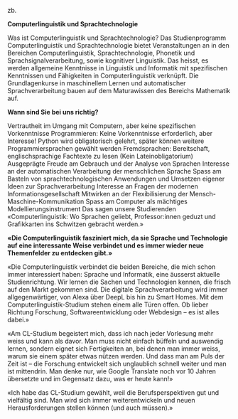 zb. 

**Computerlinguistik und Sprachtechnologie**

Was ist Computerlinguistik und Sprachtechnologie?
Das Studienprogramm Computerlinguistik und Sprachtechnologie bietet Veranstaltungen an in den Bereichen Computerlinguistik, Sprachtechnologie, Phonetik und Sprachsignalverarbeitung, sowie kognitiver Linguistik. Das heisst, es werden allgemeine Kenntnisse in Linguistik und Informatik mit spezifischen Kenntnissen und Fähigkeiten in Computerlinguistik verknüpft. Die Grundlagenkurse in maschinellem Lernen und automatischer Sprachverarbeitung bauen auf dem Maturawissen des Bereichs Mathematik auf.

**Wann sind Sie bei uns richtig?**

Vertrautheit im Umgang mit Computern, aber keine spezifischen Vorkenntnisse
Programmieren: Keine Vorkenntnisse erforderlich, aber Interesse! Python wird obligatorisch gelehrt, später können weitere Programmiersprachen gewählt werden
Fremdsprachen: Bereitschaft, englischsprachige Fachtexte zu lesen (Kein Lateinobligatorium)
Ausgeprägte Freude am Gebrauch und der Analyse von Sprachen
Interesse an der automatischen Verarbeitung der menschlichen Sprache
Spass am Basteln von sprachtechnologischen Anwendungen und Umsetzen eigener Ideen zur Sprachverarbeitung
Interesse an Fragen der modernen Informationsgesellschaft
Mitwirken an der Flexibilisierung der Mensch-Maschine-Kommunikation
Spass am Computer als mächtiges Modellierungsinstrument
Das sagen unsere Studierenden
«Computerlinguistik: Wo Sprachen geliebt, Professor:innen geduzt und Grafikkarten ins Schwitzen gebracht werden.»

**«Die Computerlinguistik fasziniert mich, da sie Sprache und Technologie auf eine interessante Weise verbindet und es immer wieder neue Themenfelder zu entdecken gibt.»**

«Die Computerlinguistik verbindet die beiden Bereiche, die mich schon immer interessiert haben: Sprache und Informatik, eine äusserst aktuelle Studienrichtung. Wir lernen die Sachen und Technologien kennen, die frisch auf den Markt gekommen sind. Die digitale Sprachverarbeitung wird immer allgegenwärtiger, von Alexa über DeepL bis hin zu Smart Homes. Mit dem Computerlinguistik-Studium stehen einem alle Türen offen. Ob lieber Richtung Forschung, Softwareentwicklung oder Webdesign – es ist alles dabei.»

«Am CL-Studium begeistert mich, dass ich nach jeder Vorlesung mehr weiss und kann als davor. Man muss nicht einfach büffeln und auswendig lernen, sondern eignet sich Fertigkeiten an, bei denen man immer weiss, warum sie einem später etwas nützen werden. Und dass man am Puls der Zeit ist – die Forschung entwickelt sich unglaublich schnell weiter und man ist mittendrin. Man denke nur, wie Google Translate noch vor 10 Jahren übersetzte und im Gegensatz dazu, was er heute kann!»

«Ich habe das CL-Studium gewählt, weil die Berufsperspektiven gut und vielfältig sind. Man wird sich immer weiterentwickeln und neuen Herausforderungen stellen können (und auch müssen).»
